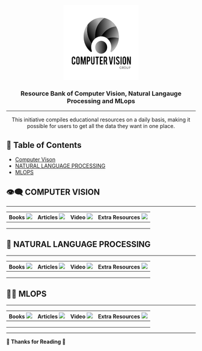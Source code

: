 <p align="center">
  <a href="" rel="noopener">
 <img width=200px height=200px src="images\CV.png"" alt="Project logo"></a>
</p>

<h3 align="center">Resource Bank of Computer Vision, Natural Langauge Processing and MLops</h3>

---

<p align="center"> This initiative compiles educational resources on a daily basis, making it possible for users to get all the data they want in one place.
    <br> 
</p>


## 📝 Table of Contents

- [Computer Vison](#CV)
- [NATURAL LANGUAGE PROCESSING](#NLP)
- [MLOPS](#MLOPS)

## 👁️‍🗨️ COMPUTER VISION<a name = "CV"></a>
---

| Books ![](D:\Github\Resources_Bank_CV_NLP_MLops\images\book.jpg) | Articles ![](D:\Github\Resources_Bank_CV_NLP_MLops\images\blog.jpg) | Video ![](D:\Github\Resources_Bank_CV_NLP_MLops\images\video.jpg) | Extra Resources ![](D:\Github\Resources_Bank_CV_NLP_MLops\images\extra.jpg) |
| ------------------------------------------------------------ | ------------------------------------------------------------ | ------------------------------------------------------------ | ------------------------------------------------------------ |
|                                                              |                                                              |                                                              |                                                              |
|                                                              |                                                              |                                                              |                                                              |
|                                                              |                                                              |                                                              |                                                              |

## 📝 NATURAL LANGUAGE PROCESSING<a name = "NLP"></a>
---

| Books ![](D:\Github\Resources_Bank_CV_NLP_MLops\images\book.jpg) | Articles ![](D:\Github\Resources_Bank_CV_NLP_MLops\images\blog.jpg) | Video ![](D:\Github\Resources_Bank_CV_NLP_MLops\images\video.jpg) | Extra Resources ![](D:\Github\Resources_Bank_CV_NLP_MLops\images\extra.jpg) |
| ------------------------------------------------------------ | ------------------------------------------------------------ | ------------------------------------------------------------ | ------------------------------------------------------------ |
|                                                              |                                                              |                                                              |                                                              |
|                                                              |                                                              |                                                              |                                                              |
|                                                              |                                                              |                                                              |                                                              |

## 👨‍💻 MLOPS<a name = "MLOPS"></a>
---

| Books ![](D:\Github\Resources_Bank_CV_NLP_MLops\images\book.jpg) | Articles ![](D:\Github\Resources_Bank_CV_NLP_MLops\images\blog.jpg) | Video ![](D:\Github\Resources_Bank_CV_NLP_MLops\images\video.jpg) | Extra Resources ![](D:\Github\Resources_Bank_CV_NLP_MLops\images\extra.jpg) |
| ------------------------------------------------------------ | ------------------------------------------------------------ | ------------------------------------------------------------ | ------------------------------------------------------------ |
|                                                              |                                                              |                                                              |                                                              |
|                                                              |                                                              |                                                              |                                                              |
|                                                              |                                                              |                                                              |                                                              |


---

**🙏 Thanks for Reading 🙏**

